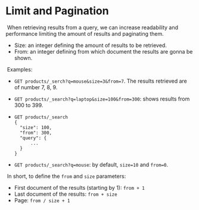 # Limit and Pagination

​	When retrieving results from a query, we can increase readability and performance limiting the amount of results and paginating them.

- Size: an integer defining the amount of results to be retrieved.
- From: an integer defining from which document the results are gonna be shown.

​	Examples:

- `GET products/_serch?q=mouse&size=3&from=7`. The results retrieved are of number 7, 8, 9.
- `GET products/_search?q=laptop&size=100&from=300`: shows results from 300 to 399.
- ```
  GET products/_search
  {
  	"size": 100,
  	"from": 300,
  	"query": {
  		...
  	}
  }
  ```
  
- `GET products/_search?q=mouse`: by default, `size=10` and `from=0`.

​	In short, to define the `from` and `size` parameters:

- First document of the results (starting by 1): `from + 1`
- Last document of the results: `from + size`
- Page: `from / size + 1`